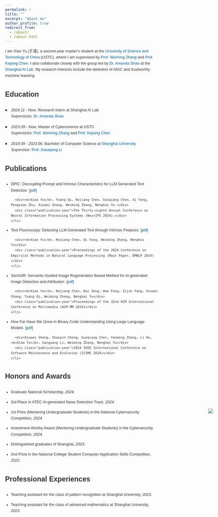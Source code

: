 ```yaml
---
permalink: /
title: ""
excerpt: "About me"
author_profile: true
redirect_from: 
  - /about/
  - /about.html
---
```

<a name="About Me"></a>
<text style="font-size: 0.9em;">
  I am Xiao Yu (于潇), a second-year master's student at the 
  <a href='https://en.wikipedia.org/wiki/University_of_Science_and_Technology_of_China' target="_blank" style="text-decoration: none; color:#005fa3;">University of Science and Technology of China</a> (USTC), where I am supervised by 
  <a href="https://scholar.google.com/citations?user=eTCfl6cAAAAJ&hl=en" target="_blank" style="text-decoration: none; color: #005fa3;">Prof. Weiming Zhang</a> and 
  <a href="http://home.ustc.edu.cn/~chenkj/" target="_blank" style="text-decoration: none; color: #005fa3;">Prof. Kejiang Chen</a>. I also collaborate closely with the group led by <a href="https://amandajshao.github.io/" target="_blank" style="text-decoration: none; color: #005fa3;">Dr. Amanda Shao</a> at the <a href="https://www.shlab.org.cn/" target="_blank" style="text-decoration: none; color: #005fa3;">Shanghai AI Lab</a>. 
  My research interests include the detection of AIGC and trustworthy machine learning.

</text>



<h3 style="font-size: 23px;"> Education</h3><a name="Education"></a>
<style>
  body {
    font-family: 'Arial', sans-serif;
    color: #333;
    line-height: 1.6;
  }
  .cv-section {
    margin-bottom: 15px;
    padding-left: 20px; /* Add padding to align with bullet */
  }
  .cv-date {
    margin-bottom: 0px;
    font-size: 0.9em;
    position: relative;
  }
  .cv-date:before {
    content: "• ";
    position: absolute;
    left: -20px; /* Adjust left position to align bullet */
    color: #000;
     top: 50%; /* 定位到父元素的垂直中间 */
  transform: translateY(-50%); /* 通过位移让圆点居中 */
    font-size: 20px;
  }
  .cv-title {
    font-size: 0.9em;
    margin-bottom: 5px;
  }
  .cv-institution {
        font-size: 0.9em;
    margin-bottom: 5px;
  }
  .cv-supervisor {
        font-size: 0.9em;
        margin-bottom: 5px;
  }
</style>
<style>
  body {
    font-family: 'Arial', sans-serif;
    color: #333;
    line-height: 1.6;
  }
  .publication-entry {
    margin-bottom: 10px;
    font-size: 0.9em;
  }
  .publication-bullet {
    color: #FF5733; /* Adjust the color to match the emoji */
    font-size: 0.9em; /* Adjust size as needed */
  }
  .publication-title {
    color: #0000EE; /* Standard link color */
    text-decoration: none; /* No underline */
    font-weight: bold;
     font-size: 0.9em;
  }
  .authors {
    font-weight: bold;
     font-size: 0.9em;
  }
  .publication-year {
    font-style: italic;
     font-size: 0.95em;
  }
ul {
  list-style-position: outside;
  padding-left: 19px
}
</style>

<div class="cv-section">
  <div class="cv-date"><em>2024.11&nbsp;-&nbsp;Now</em>, Research Intern at Shanghai AI Lab</div>
  <div class="cv-supervisor">Supervisors: <a href="https://amandajshao.github.io/" target="_blank" style="text-decoration: none; color: #005fa3;">Dr. Amanda Shao</a></div>
</div>


<div class="cv-section">
  <div class="cv-date"><em>2023.09&nbsp;-&nbsp;Now</em>, Master of Cyberscience at USTC</div>
  <div class="cv-supervisor">Supervisors: <a href="https://scholar.google.com/citations?user=eTCfl6cAAAAJ&hl=en" target="_blank" style="text-decoration: none; color: #005fa3;">Prof. Weiming Zhang</a> and <a href="http://home.ustc.edu.cn/~chenkj/" target="_blank" style="text-decoration: none; color: #005fa3;">Prof. Kejiang Chen</a></div>
</div>

<div class="cv-section">
  <div class="cv-date"><em>2019.09&nbsp;-&nbsp;2023.06</em>, Bachelor of Computer Science at <a href="https://en.shu.edu.cn/" target="_blank" style="text-decoration: none; color: #005fa3;">Shanghai University</a></div>
  <div class="cv-supervisor">Supervisor: <a href="https://scholar.google.com/citations?hl=zh-CN&user=JGm4z4YAAAAJ" target="_blank" style="text-decoration: none; color: #005fa3;">Prof. Xiaoqiang Li</a></div>
</div>


<h3 style="font-size: 23px;"> Publications</h3><a name="Publications"></a>
<div class="publication-entry">
  <ul>
    <li>
      DPIC: Decoupling Prompt and Intrinsic Characteristics for LLM Generated Text Detection&nbsp;&nbsp;[<a href="https://openreview.net/pdf?id=BZh05P2EoN" target="_blank" style="text-decoration: none; color: #005fa3;">pdf</a>]

      <div><b>Xiao Yu</b>, Yuang Qi, Kejiang Chen, Guoqiang Chen, Xi Yang, Pengyuan Zhu, Xiuwei Shang, Weiming Zhang, Nenghai Yu </div>
      <div class="publication-year">The Thirty-eighth Annual Conference on Neural Information Processing Systems (NeurIPS 2024).</div>
    </li>
  </ul>
  </div>
<div class="publication-entry">
  <ul>
    <li>
      Text Fluoroscopy: Detecting LLM-Generated Text through Intrinsic Features&nbsp;&nbsp;[<a href="https://aclanthology.org/2024.emnlp-main.885.pdf" target="_blank" style="text-decoration: none; color: #005fa3;">pdf</a>]

      <div><b>Xiao Yu</b>, Kejiang Chen, Qi Yang, Weiming Zhang, Nenghai Yu</div>
      <div class="publication-year">Proceedings of the 2024 Conference on Empirical Methods in Natural Language Processing (Main Paper, EMNLP 2024)</div>
    </li>
  </ul>
</div>
<div class="publication-entry">
  <ul>
    <li>
      SemGIR: Semantic-Guided Image Regeneration Based Method for AI-generated Image Detection and Attribution&nbsp;&nbsp;[<a href="https://openreview.net/pdf?id=D969j33VyX" target="_blank" style="text-decoration: none; color: #005fa3;">pdf</a>]

      <div><b>Xiao Yu</b>, Kejiang Chen, Kai Zeng, Han Fang, Zijin Yang, Xiuwei Shang, Yuang Qi, Weiming Zhang, Nenghai Yu</div>
      <div class="publication-year">Proceedings of the 32nd ACM International Conference on Multimedia (ACM MM 2024)</div>
    </li>
  </ul>
</div>
<div class="publication-entry">
  <ul>
    <li>
      How Far Have We Gone in Binary Code Understanding Using Large Language Models&nbsp;&nbsp;[<a href="https://ieeexplore.ieee.org/abstract/document/10795058/" target="_blank" style="text-decoration: none; color: #005fa3;">pdf</a>]

      <div>Xiuwei Shang, Shaoyin Cheng, Guoqiang Chen, Yanming Zhang, Li Hu, <b>Xiao Yu</b>, Gangyang Li, Weiming Zhang, Nenghai Yu</div>
      <div class="publication-year">2024 IEEE International Conference on Software Maintenance and Evolution (ICSME 2024)</div>
    </li>
  </ul>
</div>


<h3 style="font-size: 23px;"> Honors and Awards</h3><a name="Honors and Awards"></a>
<div class="publication-entry">
  <ul>
    <li>
    Graduate National Scholarship, <em>2024</em>. 
    </li>
  </ul>
</div>

<div class="publication-entry">
  <ul>
    <li>
    3rd Place in ATEC AI-generated News Detection Track, <em>2024</em>.
    </li>
  </ul>
</div>

<div class="publication-entry">
  <ul>
    <li>
    1st Prize (Mentoring Undergraduate Students) in the National Cybersecurity Competition, <em>2024</em>.
    </li>
  </ul>
</div>

<div class="publication-entry">
  <ul>
    <li>
    Investment-Worthy Award (Mentoring Undergraduate Students) in the Cybersecurity Competition, <em>2024</em>.
    </li>
  </ul>
</div>

<div class="publication-entry">
  <ul>
    <li>
    Distinguished graduates of Shanghai, <em>2023</em>. 
    </li>
  </ul>
</div>



<div class="publication-entry">
  <ul>
    <li>
    2nd Prize in the National College Student Computer Application Skills Competition, <em>2022</em>.
    </li>
  </ul>
</div>


<h3 style="font-size: 23px;"> Professional Experiences</h3><a name="Professional Experiences"></a>
<div class="publication-entry">
  <ul>
    <li>
    Teaching assistant for the class of pattern recognition at Shanghai University, <em>2023</em>.
    </li>
  </ul>
</div><div class="publication-entry">
  <ul>
    <li>
    Teaching assistant for the class of advanced mathematics at Shanghai University, <em>2023</em>.
    </li>
  </ul>
</div>

<a class="fixed-tracker" href="https://clustrmaps.com/site/1c3wx" title="Visit tracker">
  <img src="//www.clustrmaps.com/map_v2.png?d=lZ47XZvaFr_mw90J4ASxcFgGHWsI4sfXAuGD4Glde-k&cl=ffffff" />
</a>

<style>
  .fixed-tracker {
    position: fixed;
    right: 5%;
    top: 35%;
    transform: translateY(-50%);
    z-index: 9999;
    opacity: 1; /* 初始状态完全可见 */
    transition: opacity 0.3s ease; /* 平滑过渡效果 */
  }
</style>

<script>

  const tracker = document.querySelector('.fixed-tracker');


  const maxOpacity = 1;
  const minOpacity = 0;

 
  window.addEventListener('scroll', function () {
    const scrollPosition = window.scrollY;  
    const maxScroll = document.documentElement.scrollHeight - window.innerHeight;  
    const opacity = 1 - (scrollPosition / maxScroll)*4;  
    tracker.style.opacity = Math.max(minOpacity, Math.min(opacity, maxOpacity));
  });
</script>







